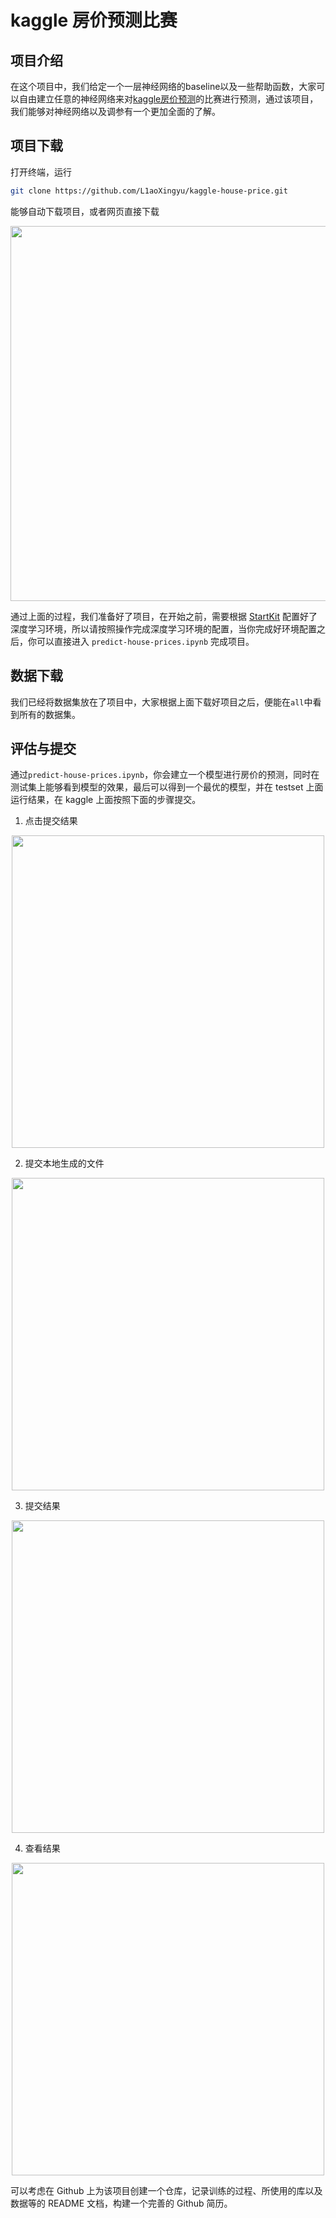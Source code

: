 # kaggle 房价预测比赛

## 项目介绍

在这个项目中，我们给定一个一层神经网络的baseline以及一些帮助函数，大家可以自由建立任意的神经网络来对[kaggle房价预测](https://www.kaggle.com/c/house-prices-advanced-regression-techniques)的比赛进行预测，通过该项目，我们能够对神经网络以及调参有一个更加全面的了解。

## 项目下载

打开终端，运行
```bash
git clone https://github.com/L1aoXingyu/kaggle-house-price.git
```
能够自动下载项目，或者网页直接下载

<div align=center>
<img src='https://ws1.sinaimg.cn/large/006tNbRwly1fw46x2kesfj30ti0aldgb.jpg' width='600'>
</div>

通过上面的过程，我们准备好了项目，在开始之前，需要根据 [StartKit](https://github.com/sharedeeply/DeepLearning-StartKit) 配置好了深度学习环境，所以请按照操作完成深度学习环境的配置，当你完成好环境配置之后，你可以直接进入 `predict-house-prices.ipynb` 完成项目。

## 数据下载
我们已经将数据集放在了项目中，大家根据上面下载好项目之后，便能在`all`中看到所有的数据集。

## 评估与提交

通过`predict-house-prices.ipynb`，你会建立一个模型进行房价的预测，同时在测试集上能够看到模型的效果，最后可以得到一个最优的模型，并在 testset 上面运行结果，在 kaggle 上面按照下面的步骤提交。

1. 点击提交结果

<div align=center>
<img src='https://ws1.sinaimg.cn/large/006tNbRwly1fw46qul9fgj30vk0o9jtf.jpg' width='500'>
</div>

2. 提交本地生成的文件

<div align=center>
<img src='https://ws1.sinaimg.cn/large/006tNbRwly1fw46r2epp9j30tr0c50t6.jpg' width='500'>
</div>

3. 提交结果

<div align=center>
<img src='https://ws2.sinaimg.cn/large/006tNbRwly1fw46rclzw5j30x20j8mxq.jpg' width='500'>
</div>

4. 查看结果

<div align=center>
<img src='https://ws1.sinaimg.cn/large/006tNbRwly1fw46ryv28rj30sk0ln0tw.jpg' width='500'>
</div>

可以考虑在 Github 上为该项目创建一个仓库，记录训练的过程、所使用的库以及数据等的 README 文档，构建一个完善的 Github 简历。
